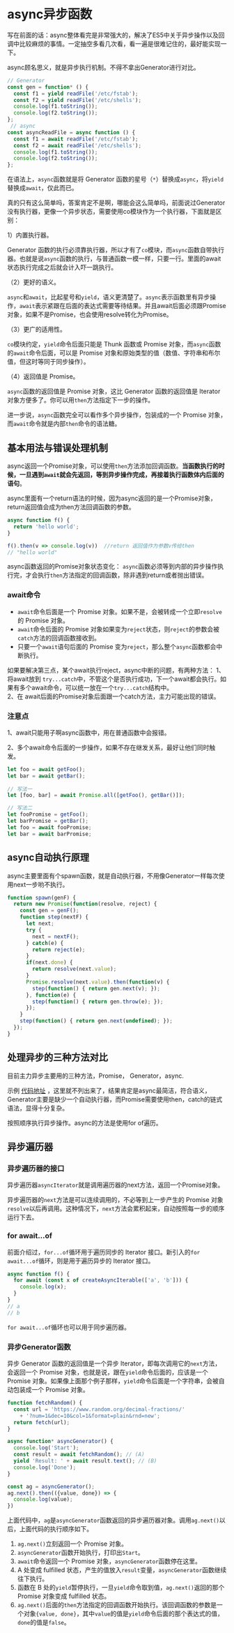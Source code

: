 # async异步函数

写在前面的话：async整体看完是非常强大的，解决了ES5中关于异步操作以及回调中比较麻烦的事情。一定抽空多看几次看，看一遍是很难记住的，最好能实现一下。

async顾名思义，就是异步执行机制。不得不拿出Generator进行对比。

```javascript
// Generator
const gen = function* () {
  const f1 = yield readFile('/etc/fstab');
  const f2 = yield readFile('/etc/shells');
  console.log(f1.toString());
  console.log(f2.toString());
};
 // async
const asyncReadFile = async function () {
  const f1 = await readFile('/etc/fstab');
  const f2 = await readFile('/etc/shells');
  console.log(f1.toString());
  console.log(f2.toString());
};
```

在语法上，`async`函数就是将 Generator 函数的星号（`*`）替换成`async`，将`yield`替换成`await`，仅此而已。

真的只有这么简单吗，答案肯定不是啊，哪能会这么简单吗，前面说过Generator没有执行器，更像一个异步状态，需要使用co模块作为一个执行器，下面就是区别：

1）内置执行器。

Generator 函数的执行必须靠执行器，所以才有了`co`模块，而`async`函数自带执行器。也就是说`async`函数的执行，与普通函数一模一样，只要一行。里面的await状态执行完成之后就会计入吓一跳执行。

（2）更好的语义。

`async`和`await`，比起星号和`yield`，语义更清楚了。`async`表示函数里有异步操作，`await`表示紧跟在后面的表达式需要等待结果。并且await后面必须跟Promise对象，如果不是Promise，也会使用resolve转化为Promise。

（3）更广的适用性。

`co`模块约定，`yield`命令后面只能是 Thunk 函数或 Promise 对象，而`async`函数的`await`命令后面，可以是 Promise 对象和原始类型的值（数值、字符串和布尔值，但这时等同于同步操作）。

（4）返回值是 Promise。

`async`函数的返回值是 Promise 对象，这比 Generator 函数的返回值是 Iterator 对象方便多了。你可以用`then`方法指定下一步的操作。

进一步说，`async`函数完全可以看作多个异步操作，包装成的一个 Promise 对象，而`await`命令就是内部`then`命令的语法糖。


## 基本用法与错误处理机制
async返回一个Promise对象，可以使用`then`方法添加回调函数。**当函数执行的时候，一旦遇到`await`就会先返回，等到异步操作完成，再接着执行函数体内后面的语句**。

async里面有一个return语法的时候，因为async返回的是一个Promise对象，return返回值会成为then方法回调函数的参数。
```javascript
async function f() {
  return 'hello world';
}

f().then(v => console.log(v))  //return 返回值作为参数v传给then
// "hello world"
```
async函数返回的Promise对象状态变化：
`async`函数必须等到内部的异步操作执行完，才会执行`then`方法指定的回调函数，除非遇到return或者抛出错误。


### await命令

* `await`命令后面是一个 Promise 对象。如果不是，会被转成一个立即`resolve`的 Promise 对象。
* `await`命令后面的 Promise 对象如果变为`reject`状态，则`reject`的参数会被`catch`方法的回调函数接收到。
* 只要一个`await`语句后面的 Promise 变为`reject`，那么整个`async`函数都会中断执行。

如果要解决第三点，某个await执行reject，async中断的问题，有两种方法：
1、将await放到 `try...catch`中，不管这个是否执行成功，下一个await都会执行。如果有多个await命令，可以统一放在一个`try...catch`结构中。  
2、在 await后面的Promise对象后面跟一个catch方法，主力可能出现的错误。

### 注意点
1、await只能用子啊async函数中，用在普通函数中会报错。

2、多个await命令后面的一步操作，如果不存在继发关系，最好让他们同时触发。
```javascript
let foo = await getFoo();
let bar = await getBar();
 
// 写法一
let [foo, bar] = await Promise.all([getFoo(), getBar()]);

// 写法二
let fooPromise = getFoo();
let barPromise = getBar();
let foo = await fooPromise;
let bar = await barPromise;
```

## async自动执行原理
async主要里面有个spawn函数，就是自动执行器，不用像Generator一样每次使用next一步哟不执行。

```javascript
function spawn(genF) {
  return new Promise(function(resolve, reject) {
    const gen = genF();
    function step(nextF) {
      let next;
      try {
        next = nextF();
      } catch(e) {
        return reject(e);
      }
      if(next.done) {
        return resolve(next.value);
      }
      Promise.resolve(next.value).then(function(v) {
        step(function() { return gen.next(v); });
      }, function(e) {
        step(function() { return gen.throw(e); });
      });
    }
    step(function() { return gen.next(undefined); });
  });
}
```

## 处理异步的三种方法对比
目前主力异步主要用的三种方法，Promise， Generator，async.

示例 [代码地址](http://es6.ruanyifeng.com/#docs/async) ，这里就不列出来了，结果肯定是async最简洁，符合语义，Generator主要是缺少一个自动执行器，而Promise需要使用then，catch的链式语法，显得十分复杂。

按照顺序执行异步操作。async的方法是使用for of遍历。


## 异步遍历器

### 异步遍历器的接口
异步遍历器`asyncIterator`就是调用遍历器的next方法，返回一个Promise对象。

异步遍历器的`next`方法是可以连续调用的，不必等到上一步产生的 Promise 对象`resolve`以后再调用。这种情况下，`next`方法会累积起来，自动按照每一步的顺序运行下去。

### for await...of

前面介绍过，`for...of`循环用于遍历同步的 Iterator 接口。新引入的`for await...of`循环，则是用于遍历异步的 Iterator 接口。

```javascript
async function f() {
  for await (const x of createAsyncIterable(['a', 'b'])) {
    console.log(x);
  }
}
// a
// b
```
`for await...of`循环也可以用于同步遍历器。

### 异步Generator函数


异步 Generator 函数的返回值是一个异步 Iterator，即每次调用它的`next`方法，会返回一个 Promise 对象，也就是说，跟在`yield`命令后面的，应该是一个 Promise 对象。如果像上面那个例子那样，`yield`命令后面是一个字符串，会被自动包装成一个 Promise 对象。

```javascript
function fetchRandom() {
  const url = 'https://www.random.org/decimal-fractions/'
    + '?num=1&dec=10&col=1&format=plain&rnd=new';
  return fetch(url);
}

async function* asyncGenerator() {
  console.log('Start');
  const result = await fetchRandom(); // (A)
  yield 'Result: ' + await result.text(); // (B)
  console.log('Done');
}

const ag = asyncGenerator();
ag.next().then(({value, done}) => {
  console.log(value);
})
```

上面代码中，`ag`是`asyncGenerator`函数返回的异步遍历器对象。调用`ag.next()`以后，上面代码的执行顺序如下。
1. `ag.next()`立刻返回一个 Promise 对象。
2. `asyncGenerator`函数开始执行，打印出`Start`。
3. `await`命令返回一个 Promise 对象，`asyncGenerator`函数停在这里。
4. A 处变成 fulfilled 状态，产生的值放入`result`变量，`asyncGenerator`函数继续往下执行。
5. 函数在 B 处的`yield`暂停执行，一旦`yield`命令取到值，`ag.next()`返回的那个 Promise 对象变成 fulfilled 状态。
6. `ag.next()`后面的`then`方法指定的回调函数开始执行。该回调函数的参数是一个对象`{value, done}`，其中`value`的值是`yield`命令后面的那个表达式的值，`done`的值是`false`。





























